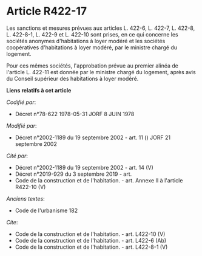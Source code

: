 # Article R422-17

Les sanctions et mesures prévues aux articles L. 422-6, L. 422-7, L. 422-8, L. 422-8-1, L. 422-9 et L. 422-10 sont prises, en
ce qui concerne les sociétés anonymes d'habitations à loyer modéré et les sociétés coopératives d'habitations à loyer modéré,
par le ministre chargé du logement. 

Pour ces mêmes sociétés, l'approbation prévue au premier alinéa de l'article L. 422-11 est donnée par le ministre chargé du
logement, après avis du Conseil supérieur des habitations à loyer modéré.

**Liens relatifs à cet article**

_Codifié par_:

  - Décret n°78-622 1978-05-31 JORF 8 JUIN 1978

_Modifié par_:

  - Décret n°2002-1189 du 19 septembre 2002 - art. 11 () JORF 21 septembre 2002

_Cité par_:

  - Décret n°2002-1189 du 19 septembre 2002 - art. 14 (V)
  - Décret n°2019-929 du 3 septembre 2019 - art.
  - Code de la construction et de l'habitation. - art. Annexe II à l'article R422-10 (V)

_Anciens textes_:

  - Code de l'urbanisme 182

_Cite_:

  - Code de la construction et de l'habitation. - art. L422-10 (V)
  - Code de la construction et de l'habitation. - art. L422-6 (Ab)
  - Code de la construction et de l'habitation. - art. L422-8-1 (V)
